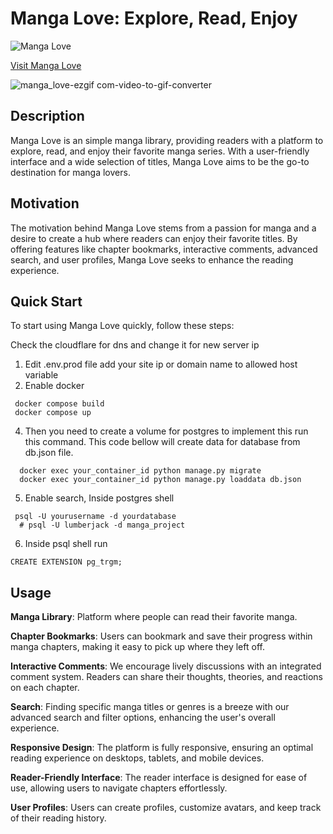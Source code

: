 # Manga Love: Explore, Read, Enjoy

![Manga Love](https://github.com/Lumberj3ck/new_manga_reader/blob/main/reader/static/favicons/android-chrome-192x192.png)

[Visit Manga Love](https://mangalove.site/)

![manga_love-ezgif com-video-to-gif-converter](https://github.com/Lumberj3ck/manga_reader/assets/103587817/6905404e-b780-46cd-bce4-7a908870b007)

## Description

Manga Love is an simple manga library, providing readers with a platform to explore, read, and enjoy their favorite manga series. With a user-friendly interface and a wide selection of titles, Manga Love aims to be the go-to destination for manga lovers.

## Motivation

The motivation behind Manga Love stems from a passion for manga and a desire to create a hub where readers can enjoy their favorite titles. By offering features like chapter bookmarks, interactive comments, advanced search, and user profiles, Manga Love seeks to enhance the reading experience.

## Quick Start

To start using Manga Love quickly, follow these steps:

Check the cloudflare for dns and change it for new server ip
1. Edit .env.prod file add your site ip or domain name to allowed host variable
2. Enable docker
  ```
   docker compose build
   docker compose up
   ```
4. Then you need to create a volume for postgres to implement this run this command. This code bellow will create data for database from db.json file.  
  ```
    docker exec your_container_id python manage.py migrate
    docker exec your_container_id python manage.py loaddata db.json
  ```
5. Enable search, Inside postgres shell 
  ```
   psql -U yourusername -d yourdatabase
    # psql -U lumberjack -d manga_project
  ```
6. Inside psql shell run
  ```
 CREATE EXTENSION pg_trgm;
  ```

## Usage

**Manga Library**: Platform where people can read their favorite manga.

**Chapter Bookmarks**: Users can bookmark and save their progress within manga chapters, making it easy to pick up where they left off.

**Interactive Comments**: We encourage lively discussions with an integrated comment system. Readers can share their thoughts, theories, and reactions on each chapter.

 **Search**: Finding specific manga titles or genres is a breeze with our advanced search and filter options, enhancing the user's overall experience.

**Responsive Design**: The platform is fully responsive, ensuring an optimal reading experience on desktops, tablets, and mobile devices.

**Reader-Friendly Interface**: The reader interface is designed for ease of use, allowing users to navigate chapters effortlessly.

**User Profiles**: Users can create profiles, customize avatars, and keep track of their reading history.
